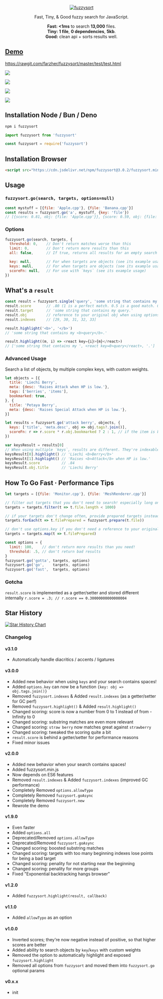 <p align="center"><a href="https://raw.github.com/farzher/fuzzysort/master/fuzzysort.js">
  <img src="https://i.imgur.com/axkOMVs.png" alt="fuzzysort" />
</a></p>

<p align="center">
  Fast, Tiny, & Good fuzzy search for JavaScript.
</p>

<p align="center">
  <b>Fast:</b> <b>&lt;1ms</b> to search <b>13,000</b> files.
  <br>
  <b>Tiny:</b> <b>1 file</b>, <b>0 dependencies</b>, <b>5kb</b>.
  <br>
  <b>Good:</b> clean api + sorts results well.
</p>


## [Demo](https://rawgit.com/farzher/fuzzysort/master/test/test.html)

https://rawgit.com/farzher/fuzzysort/master/test/test.html

![](https://i.imgur.com/muaw363.gif)

![](https://i.imgur.com/SXC9A3q.png)

![](https://i.imgur.com/fUkJ7G3.png)

![](https://i.imgur.com/CnVXRbf.png)





## Installation Node / Bun / Deno

```sh
npm i fuzzysort
```
```js
import fuzzysort from 'fuzzysort'
```
```js
const fuzzysort = require('fuzzysort')
```



## Installation Browser

```html
<script src="https://cdn.jsdelivr.net/npm/fuzzysort@3.0.2/fuzzysort.min.js"></script>
```


## Usage

### `fuzzysort.go(search, targets, options=null)`

```js
const mystuff = [{file: 'Apple.cpp'}, {file: 'Banana.cpp'}]
const results = fuzzysort.go('a', mystuff, {key: 'file'})
// [{score: 0.81, obj: {file: 'Apple.cpp'}}, {score: 0.59, obj: {file: 'Banana.cpp'}}]
```

### Options

```js
fuzzysort.go(search, targets, {
  threshold: 0,    // Don't return matches worse than this
  limit: 0,        // Don't return more results than this
  all: false,      // If true, returns all results for an empty search

  key: null,       // For when targets are objects (see its example usage)
  keys: null,      // For when targets are objects (see its example usage)
  scoreFn: null,   // For use with `keys` (see its example usage)
})
```




## What's a `result`

```js
const result = fuzzysort.single('query', 'some string that contains my query.')
result.score       // .80 (1 is a perfect match. 0.5 is a good match. 0 is no match.)
result.target      // 'some string that contains my query.'
result.obj         // reference to your original obj when using options.key
result.indexes     // [29, 30, 31, 32, 33]

result.highlight('<b>', '</b>')
// 'some string that contains my <b>query</b>.'

result.highlight((m, i) => <react key={i}>{m}</react>)
// ['some string that contains my ', <react key=0>query</react>, '.']
```

### Advanced Usage

Search a list of objects, by multiple complex keys, with custom weights.

```js
let objects = [{
  title: 'Liechi Berry',
  meta: {desc: 'Raises Attack when HP is low.'},
  tags: ['berries', 'items'],
  bookmarked: true,
}, {
  title: 'Petaya Berry',
  meta: {desc: 'Raises Special Attack when HP is low.'},
}]

let results = fuzzysort.go('attack berry', objects, {
  keys: ['title', 'meta.desc', obj => obj.tags?.join()],
  scoreFn: r => r.score * r.obj.bookmarked ? 2 : 1, // if the item is bookmarked, boost its score
})

var keysResult = results[0]
// When using multiple `keys`, results are different. They're indexable to get each normal result
keysResult[0].highlight() // 'Liechi <b>Berry</b>'
keysResult[1].highlight() // 'Raises <b>Attack</b> when HP is low.'
keysResult.score          // .84
keysResult.obj.title      // 'Liechi Berry'
```



## How To Go Fast · Performance Tips

```js
let targets = [{file: 'Monitor.cpp'}, {file: 'MeshRenderer.cpp'}]

// filter out targets that you don't need to search! especially long ones!
targets = targets.filter(t => t.file.length < 1000)

// if your targets don't change often, provide prepared targets instead of raw strings!
targets.forEach(t => t.filePrepared = fuzzysort.prepare(t.file))

// don't use options.key if you don't need a reference to your original obj
targets = targets.map(t => t.filePrepared)

const options = {
  limit: 100,    // don't return more results than you need!
  threshold: .5, // don't return bad results
}
fuzzysort.go('gotta', targets, options)
fuzzysort.go('go',    targets, options)
fuzzysort.go('fast',  targets, options)
```


### Gotcha
`result.score` is implemented as a getter/setter and stored different internally
`r.score = .3; // r.score == 0.30000000000000004`





## Star History

[![Star History Chart](https://api.star-history.com/svg?repos=farzher/fuzzysort)](https://star-history.com/#farzher/fuzzysort)



### Changelog

#### v3.1.0
- Automatically handle diacritics / accents / ligatures

#### v3.0.0
- Added new behavior when using `keys` and your search contains spaces!
- Added `options.key` can now be a function `{key: obj => obj.tags.join()}`
- Removed `fuzzysort.indexes` & Added `result.indexes` (as a getter/setter for GC perf)
- Removed `fuzzysort.highlight()` & Added `result.highlight()`
- Changed scoring: score is now a number from 0 to 1 instead of from -Infinity to 0
- Changed scoring: substring matches are even more relevant
- Changed scoring: `straw berry` now matches great against `strawberry`
- Changed scoring: tweaked the scoring quite a bit
- `result.score` is behind a getter/setter for performance reasons
- Fixed minor issues

#### v2.0.0
- Added new behavior when your search contains spaces!
- Added fuzzysort.min.js
- Now depends on ES6 features
- Removed `result.indexes` & Added `fuzzysort.indexes` (improved GC performance)
- Completely Removed `options.allowTypo`
- Completely Removed `fuzzysort.goAsync`
- Completely Removed `fuzzysort.new`
- Rewrote the demo

#### v1.9.0
- Even faster
- Added `options.all`
- Deprecated/Removed `options.allowTypo`
- Deprecated/Removed `fuzzysort.goAsync`
- Changed scoring: boosted substring matches
- Changed scoring: targets with too many beginning indexes lose points for being a bad target
- Changed scoring: penality for not starting near the beginning
- Changed scoring: penality for more groups
- Fixed "Exponential backtracking hangs browser"

#### v1.2.0
- Added `fuzzysort.highlight(result, callback)`

#### v1.1.0
- Added `allowTypo` as an option

#### v1.0.0

- Inverted scores; they're now negative instead of positive, so that higher scores are better
- Added ability to search objects by `key`/`keys` with custom weights
- Removed the option to automatically highlight and exposed `fuzzysort.highlight`
- Removed all options from `fuzzysort` and moved them into `fuzzysort.go` optional params

#### v0.x.x

- init
